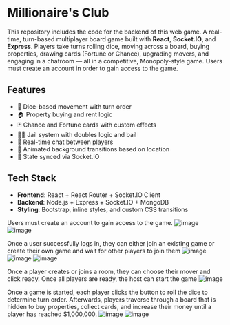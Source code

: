 # Millionaire's Club

This repository includes the code for the backend of this web game. 
A real-time, turn-based multiplayer board game built with **React**, **Socket.IO**, and **Express**. Players take turns rolling dice, moving across a board, buying properties, drawing cards (Fortune or Chance), upgrading movers, and engaging in a chatroom — all in a competitive, Monopoly-style game. Users must create an account in order to gain access to the game. 

## Features

- 🎲 Dice-based movement with turn order
- 🏠 Property buying and rent logic
- 🃏 Chance and Fortune cards with custom effects
- 🕵️‍♂️ Jail system with doubles logic and bail
- 💬 Real-time chat between players
- 🎨 Animated background transitions based on location
- 🔄 State synced via Socket.IO

## Tech Stack

- **Frontend**: React + React Router + Socket.IO Client
- **Backend**: Node.js + Express + Socket.IO + MongoDB
- **Styling**: Bootstrap, inline styles, and custom CSS transitions

Users must create an account to gain access to the game. 
![image](https://github.com/user-attachments/assets/2349806a-cb83-491d-bb5a-02cfcf40c772)
![image](https://github.com/user-attachments/assets/89166b64-3a34-4ddc-8a1b-91cb39471131)

Once a user successfully logs in, they can either join an existing game or create their own game and wait for other players to join them
![image](https://github.com/user-attachments/assets/35e2e73d-1787-40ad-a94e-b34db21eaaba)
![image](https://github.com/user-attachments/assets/b7898039-13f1-4b25-9db7-a9c82d1c1277)
![image](https://github.com/user-attachments/assets/4dead68c-a75a-454e-ba71-4bcce8b18778)

Once a player creates or joins a room, they can choose their mover and click ready. Once all players are ready, the host can start the game
![image](https://github.com/user-attachments/assets/a7b38627-8d2e-4476-8a43-9b4de35e8a9f)

Once a game is started, each player clicks the button to roll the dice to determine turn order. Afterwards, players traverse through a board that is hidden to buy properties, collect cards, and increase their money until a player has reached $1,000,000. 
![image](https://github.com/user-attachments/assets/b6f570b8-0e6e-4269-96bc-b9e7ae8ee9ad)
![image](https://github.com/user-attachments/assets/49f9fb7a-bc40-42b9-9ec5-cc32019c2062)


